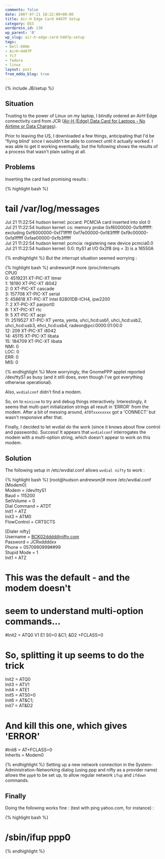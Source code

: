 ```yaml
---
comments: false
date: 2007-07-21 18:22:00+00:00
title: Air-H Edge Card H407P Setup
category: OSS
wordpress_id: 130
wp_parent: '0'
wp_slug: air-h-edge-card-h407p-setup
tags:
- Dell-600m
- AirH-H407P
- fc7
- fedora
- linux
layout: post
from_mdda_blog: true
---
```

{% include JB/setup %}


## Situation

  
Trusting to the power of Linux on my laptop, I blindly ordered an AirH Edge connectivity card from JCR ([Air-H (Edge) Data Card for Laptops - No Airtime or Data Charges](http://jcrcorp.com/plans/cellular_rental_plans_main.htm)).  
  
Prior to leaving the US, I downloaded a few things, anticipating that I'd be 'flying blind' since I wouldn't be able to connect until it actually worked.  I was able to get it working eventually, but the following shows the results of a process that wasn't plain sailing at all.  
  


## Problems

  
Inserting the card had promising results :  

{% highlight bash %}
# tail /var/log/messages  
Jul 21 11:22:54 hudson kernel: pccard: PCMCIA card inserted into slot 0  
Jul 21 11:22:54 hudson kernel: cs: memory probe 0xf6000000-0xfbffffff: excluding 0xf6000000-0xf71fffff 0xf7e00000-0xf83fffff 0xf9c00000-0xfa1fffff 0xfae00000-0xfb3fffff  
Jul 21 11:22:54 hudson kernel: pcmcia: registering new device pcmcia0.0  
Jul 21 11:22:54 hudson kernel: 0.0: ttyS1 at I/O 0x2f8 (irq = 3) is a 16550A  

{% endhighlight %}
But the interrupt situation seemed worrying :  

{% highlight bash %}
andrewsm]# more /proc/interrupts   
          CPU0         
 0:    4519231    XT-PIC-XT        timer  
 1:      18190    XT-PIC-XT        i8042  
 2:          0    XT-PIC-XT        cascade  
 3:     157708    XT-PIC-XT        serial  
 5:     458618    XT-PIC-XT        Intel 82801DB-ICH4, ipw2200  
 7:          2    XT-PIC-XT        parport0  
 8:          1    XT-PIC-XT        rtc  
 9:          5    XT-PIC-XT        acpi  
11:    2519527    XT-PIC-XT        yenta, yenta, uhci_hcd:usb1, uhci_hcd:usb2,   
uhci_hcd:usb3, ehci_hcd:usb4, radeon@pci:0000:01:00.0  
12:        209    XT-PIC-XT        i8042  
14:      45115    XT-PIC-XT        libata  
15:     184709    XT-PIC-XT        libata  
NMI:          0   
LOC:          0   
ERR:          0  
MIS:          0  

{% endhighlight %}
More worryingly, the GnomePPP applet reported /dev/ttyS1 as busy (and it still does, even though I've got everything otherwise operational).  
  
Also, `wvdialconf` didn't find a modem.  
  
So, on to `minicom` to try and debug things interactively.  Interestingly, it seems that multi-part initialization strings all result in 'ERROR' from the modem.  After a bit of messing around, `ATDTxxxxxxxx` got a 'CONNECT' but wasn't responsive after that.  
  
Finally, I decided to let wvdial do the work (since it knows about flow control and passwords).  Success!  It appears that `wvdialconf` interrogates the modem with a multi-option string, which doesn't appear to work on this modem.  
  


## Solution

  
The following setup in /etc/wvdial.conf allows `wvdial nifty` to work :  

{% highlight bash %}
[root@hudson andrewsm]# more /etc/wvdial.conf  
[Modem0]  
Modem = /dev/ttyS1  
Baud = 115200  
SetVolume = 0  
Dial Command = ATDT  
Init1 = ATZ  
Init3 = ATM0  
FlowControl = CRTSCTS  
  
[Dialer nifty]  
Username = BCK02dddd@nifty.com  
Password = JCRxddddxx  
Phone = 0570990999##99  
Stupid Mode = 1  
Init1 = ATZ  
# This was the default - and the modem doesn't  
# seem to understand multi-option commands...  
#Init2 = ATQ0 V1 E1 S0=0 &C1; &D2 +FCLASS=0  
# So, splitting it up seems to do the trick  
Init2 = ATQ0  
Init3 = ATV1  
Init4 = ATE1  
Init5 = ATS0=0  
Init6 = AT&C1;  
Init7 = AT&D2  
# And kill this one, which gives 'ERROR'  
#Init8 = AT+FCLASS=0  
Inherits = Modem0  

{% endhighlight %}
Setting up a new network connection in the System-Administration-Networking dialog (using ppp and nifty as a provider name) allows the `ppp0` to be set up, to allow regular network `ifup` and `ifdown` commands.  
  


## Finally

  
Doing the following works fine : (test with ping yahoo.com, for instance) :  

{% highlight bash %}
# /sbin/ifup ppp0  

{% endhighlight %}
